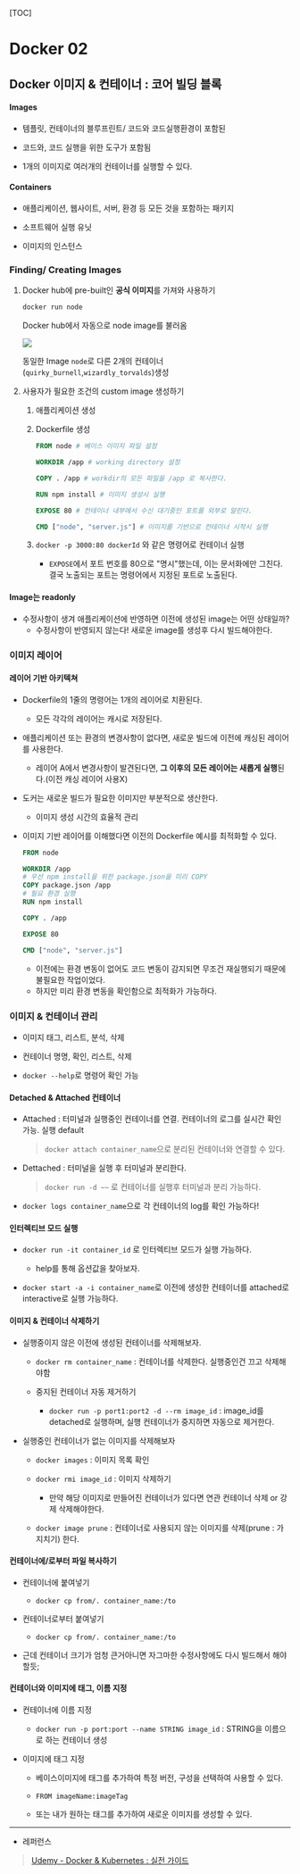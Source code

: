 [TOC]

# Docker 02

## Docker 이미지 & 컨테이너 : 코어 빌딩 블록

#### Images

- 템플릿, 컨테이너의 블루프린트/ 코드와 코드실행환경이 포함된 

- 코드와, 코드 실행을 위한 도구가 포함됨

- 1개의 이미지로 여러개의 컨테이너를 실행할 수 있다.

#### Containers

- 애플리케이션, 웹사이트, 서버, 환경 등 모든 것을 포함하는 패키지

- 소프트웨어 실행 유닛

- 이미지의 인스턴스

### Finding/ Creating Images

1. Docker hub에 pre-built인 **공식 이미지**를 가져와 사용하기
   
   ```cmd
   docker run node
   ```
   
   Docker hub에서 자동으로 node image를 불러옴
   
   ![](C:\Users\seho2\AppData\Roaming\marktext\images\2022-12-13-17-09-03-image.png)
   
   동일한 Image `node`로 다른 2개의 컨테이너(`quirky_burnell`,`wizardly_torvalds`)생성

2. 사용자가 필요한 조건의 custom image 생성하기
   
   1. 애플리케이션 생성
   
   2. Dockerfile 생성
      
      ```dockerfile
      FROM node # 베이스 이미지 파일 설정 
      
      WORKDIR /app # working directory 설정 
      
      COPY . /app # workdir의 모든 파일을 /app 로 복사한다.
      
      RUN npm install # 이미지 생성시 실행
      
      EXPOSE 80 # 컨테이너 내부에서 수신 대기중인 포트를 외부로 알린다.
      
      CMD ["node", "server.js"] # 이미지를 기반으로 컨테이너 시작시 실행
      ```
   
   3. `docker -p 3000:80 dockerId` 와 같은 명령어로 컨테이너 실행
      
      - `EXPOSE`에서 포트 번호를 80으로 "명시"했는데, 이는 문서화에만 그친다. 결국 노출되는 포트는 명령어에서 지정된 포트로 노출된다.

#### Image는 readonly

- 수정사항이 생겨 애플리케이션에 반영하면 이전에 생성된 image는 어떤 상태일까?
  - 수정사항이 반영되지 않는다! 새로운 image를 생성후 다시 빌드해야한다.

### 이미지 레이어

#### 레이어 기반 아키텍쳐

- Dockerfile의 1줄의 명령어는 1개의 레이어로 치환된다.
  
  - 모든 각각의 레이어는 캐시로 저장된다.

- 애플리케이션 또는 환경의 변경사항이 없다면, 새로운 빌드에 이전에 캐싱된 레이어를 사용한다.
  
  - 레이어 A에서 변경사항이 발견된다면, **그 이후의 모든 레이어는 새롭게 실행**된다.(이전 캐싱 레이어 사용X)

- 도커는 새로운 빌드가 필요한 이미지만 부분적으로 생산한다.
  
  - 이미지 생성 시간의 효율적 관리

- 이미지 기반 레이어를 이해했다면 이전의 Dockerfile 예시를 최적화할 수 있다.
  
  ```dockerfile
  FROM node
  
  WORKDIR /app
  # 우선 npm install을 위한 package.json을 미리 COPY
  COPY package.json /app
  # 필요 환경 실행
  RUN npm install
  
  COPY . /app
  
  EXPOSE 80
  
  CMD ["node", "server.js"] 
  ```
  
  - 이전에는 환경 변동이 없어도 코드 변동이 감지되면 무조건 재실행되기 때문에 불필요한 작업이었다. 
  - 하지만 미리 환경 변동을 확인함으로 최적화가 가능하다.

### 이미지 & 컨테이너 관리

- 이미지 태그, 리스트, 분석, 삭제

- 컨테이너 명명, 확인, 리스트, 삭제

- `docker --help`로 명령어 확인 가능

#### Detached & Attached 컨테이너

- Attached : 터미널과 실행중인 컨테이너를 연결. 컨테이너의 로그를 실시간 확인 가능. 실행 default
  
  > `docker attach container_name`으로 분리된 컨테이너와 연결할 수 있다.

- Dettached : 터미널을 실행 후 터미널과 분리한다. 
  
  > `docker run -d ~~` 로 컨테이너를 실행후 터미널과 분리 가능하다.

- `docker logs container_name`으로 각 컨테이너의 log를 확인 가능하다!

#### 인터렉티브 모드 실행

- `docker run -it container_id` 로 인터렉티브 모드가 실행 가능하다.
  
  - help를 통해 옵션값을 찾아보자.

- `docker start -a -i container_name`로 이전에 생성한 컨테이너를 attached로 interactive로 실행 가능하다.

#### 이미지 & 컨테이너 삭제하기

- 실행중이지 않은 이전에 생성된 컨테이너를 삭제해보자.
  
  - `docker rm container_name` : 컨테이너를 삭제한다. 실행중인건 끄고 삭제해야함 
  
  - 중지된 컨테이너 자동 제거하기
    
    - `docker run -p port1:port2 -d --rm image_id` : image_id를 detached로 실행하며, 실행 컨테이너가 중지하면 자동으로 제거한다.

- 실행중인 컨테이너가 없는 이미지를 삭제해보자
  
  - `docker images` : 이미지 목록 확인
  
  - `docker rmi image_id` : 이미지 삭제하기
    
    - 만약 해당 이미지로 만들어진 컨테이너가 있다면 연관 컨테이너 삭제 or 강제 삭제해야한다.
  
  - `docker image prune` : 컨테이너로 사용되지 않는 이미지를 삭제(prune : 가지치기) 한다.

#### 컨테이너에/로부터 파일 복사하기

- 컨테이너에  붙여넣기 
  
  - `docker cp from/. container_name:/to`

- 컨테이너로부터 붙여넣기
  
  - `docker cp from/. container_name:/to`

- 근데 컨테이너 크기가 엄청 큰거아니면 자그마한 수정사항에도 다시 빌드해서 해야할듯;

#### 컨테이너와 이미지에 태그, 이름 지정

- 컨테이너에 이름 지정
  
  - `docker run -p port:port --name STRING image_id` : STRING을 이름으로 하는 컨테이너 생성

- 이미지에 태그 지정
  
  - 베이스이미지에 태그를 추가하여 특정 버전, 구성을 선택하여 사용할 수 있다.
  
  - `FROM imageName:imageTag`
  
  - 또는 내가 원하는 태그를 추가하여 새로운 이미지를 생성할 수 있다.

---

- 레퍼런스

> [Udemy - Docker & Kubernetes : 실전 가이드](https://www.udemy.com/course/docker-kubernetes-2022/)
